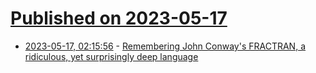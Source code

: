 # [Published on 2023-05-17](index.md)

* [2023-05-17, 02:15:56](https://lobste.rs/s/l0wlr2/remembering_john_conway_s_fractran) - [Remembering John Conway's FRACTRAN, a ridiculous, yet surprisingly deep language](https://raganwald.com/2020/05/03/fractran.html)
